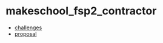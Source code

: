 # makeschool_fsp2_contractor

* [challenges](https://github.com/escofresco/makeschool_fsp2_contractor/challenges.md)
* [proposal](https://github.com/escofresco/makeschool_fsp2_contractor/proposal)
